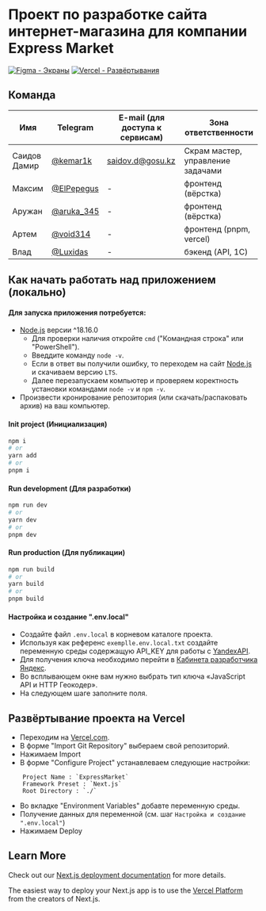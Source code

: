 # Проект по разработке сайта интернет-магазина для компании Express Market

[![Figma - Экраны](https://github.com/GOSUKZ/ys/blob/master/figma.svg)](https://www.figma.com/file/Yd2IZSeZ51BGiLbtF6fyUF/Express-dark-store?type=design&node-id=0%3A1&mode=design&t=UDZVWDfoAvsoQRQB-1)
[![Vercel - Развёртывания](https://github.com/GOSUKZ/ys/blob/master/vercel.svg)](https://express-market.vercel.app)

## Команда

| Имя          | Telegram                             | E-mail (для доступа к сервисам) | Зона ответственности              |
| ------------ | ------------------------------------ | ------------------------------- | --------------------------------- |
| Саидов Дамир | [@kemar1k](https://t.me/kemar1k)     | saidov.d@gosu.kz                | Скрам мастер, управление задачами |
| Максим       | [@ElPepegus](https://t.me/ElPepegus) | -                               | фронтенд (вёрстка)                |
| Аружан       | [@aruka_345](https://t.me/aruka_345) | -                               | фронтенд (вёрстка)                |
| Артем        | [@void314](https://t.me/void314)     | -                               | фронтенд (pnpm, vercel)           |
| Влад         | [@Luxidas](https://t.me/Luxidas)     | -                               | бэкенд (API, 1C)                  |

## Как начать работать над приложением (локально)

#### Для запуска приложения потребуется:

- [Node.js](https://nodejs.org/ru) версии ^18.16.0
  - Для проверки наличия откройте `cmd` ("Командная строка" или "PowerShell").
  - Введдите команду `node -v`.
  - Если в ответ вы получили ошибку, то переходем на сайт [Node.js](https://nodejs.org/ru) и скачиваем версию `LTS`.
  - Далее перезапускаем компьютер и проверяем коректность установки командами `node -v` и `npm -v`.
- Произвести кронирование репозитория (или скачать/распаковать архив) на ваш компьютер.

#### Init project (Инициализация)

```bash
npm i
# or
yarn add
# or
pnpm i
```

#### Run development (Для разработки)

```bash
npm run dev
# or
yarn dev
# or
pnpm dev
```

#### Run production (Для публикации)

```bash
npm run build
# or
yarn build
# or
pnpm build
```

#### Настройка и создание ".env.local"

- Создайте файл `.env.local` в корневом каталоге проекта.
- Используя как референс `exemplle.env.local.txt` создайте переменную среды содержащую API_KEY для работы с [YandexAPI](https://passport.yandex.ru/auth/list?retpath=https%3A%2F%2Fdeveloper.tech.yandex.ru%2F&origin=apikeys).
- Для получения ключа необходимо перейти в [Кабинета разработчика Яндекс](https://passport.yandex.ru/auth/list?retpath=https%3A%2F%2Fdeveloper.tech.yandex.ru%2F&origin=apikeys).
- Во всплывающем окне вам нужно выбрать тип ключа «JavaScript API и HTTP Геокодер».
- На следующем шаге заполните поля.

## Развёртывание проекта на Vercel

- Переходим на [Vercel.com](https://vercel.com/new).
- В форме "Import Git Repository" выбераем свой репозиторий.
- Нажимаем Import
- В форме "Configure Project" устанавлеваем следующие настройки:

```
	Project Name : `ExpressMarket`
	Framework Preset : `Next.js`
	Root Directory : `./`
```

- Во вкладке "Environment Variables" добавте переменную среды.
- Получение данных для переменной (см. шаг `Настройка и создание ".env.local"`)
- Нажимаем Deploy

## Learn More

Check out our [Next.js deployment documentation](https://nextjs.org/docs/deployment) for more details.

The easiest way to deploy your Next.js app is to use the [Vercel Platform](https://vercel.com/new) from the creators of Next.js.
